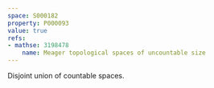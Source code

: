 ```yaml
---
space: S000182
property: P000093
value: true
refs:
- mathse: 3198478
    name: Meager topological spaces of uncountable size
---
```


Disjoint union of countable spaces.